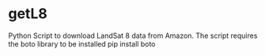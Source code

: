 # getL8
Python Script to download LandSat 8 data from Amazon.
The script requires the boto library to be installed
pip install boto
